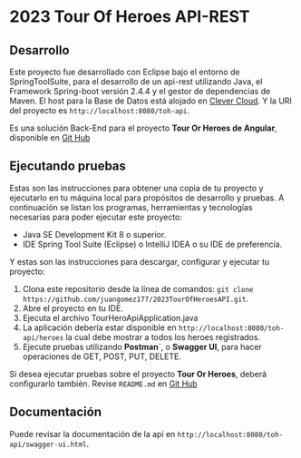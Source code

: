 # 2023 Tour Of Heroes API-REST

## Desarrollo

Este proyecto fue desarrollado con Eclipse bajo el entorno de SpringToolSuite, para el desarrollo de un api-rest utilizando Java, el Framework Spring-boot versión 2.4.4 y el gestor de dependencias de Maven.
El host para la Base de Datos está alojado en [Clever Cloud](https://www.clever-cloud.com/).
Y la URI del proyecto es `http://localhost:8080/toh-api`.

Es una solución Back-End para el proyecto **Tour Or Heroes de Angular**, disponible en [Git Hub](https://github.com/juangomez177/2023TourOfHeroes.git)

## Ejecutando pruebas

Estas son las instrucciones para obtener una copia de tu proyecto y ejecutarlo en tu máquina local para propósitos de desarrollo y pruebas.
A continuación se listan los programas, herramientas y tecnologías necesarias para poder ejecutar este proyecto:
- Java SE Development Kit 8 o superior.
- IDE Spring Tool Suite (Eclipse) o IntelliJ IDEA o su IDE de preferencia.

Y estas son las instrucciones para descargar, configurar y ejecutar tu proyecto:
1. Clona este repositorio desde la línea de comandos: `git clone https://github.com/juangomez177/2023TourOfHeroesAPI.git`.
2. Abre el proyecto en tu IDE.
3. Ejecuta el archivo TourHeroApiApplication.java
4. La aplicación debería estar disponible en `http://localhost:8080/toh-api/heroes` la cual debe mostrar a todos los heroes registrados.
5. Ejecute pruebas utilizando **Postman**`, o **Swagger UI**, para hacer operaciones de GET, POST, PUT, DELETE.

Si desea ejecutar pruebas sobre el proyecto **Tour Or Heroes**, deberá configurarlo también. Revise `README.md` en [Git Hub](https://github.com/juangomez177/2023TourOfHeroes.git)

## Documentación 
Puede revisar la documentación de la api en `http://localhost:8080/toh-api/swagger-ui.html`.